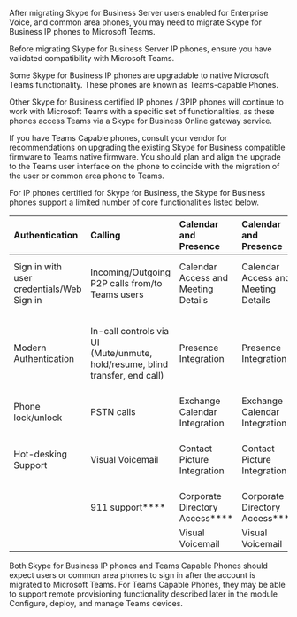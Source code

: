 After migrating Skype for Business Server users enabled for Enterprise Voice, and common area phones, you may need to migrate Skype for Business IP phones to Microsoft Teams.

Before migrating Skype for Business Server IP phones, ensure you have validated compatibility with Microsoft Teams.

Some Skype for Business IP phones are upgradable to native Microsoft Teams functionality. These phones are known as Teams-capable Phones.

Other Skype for Business certified IP phones / 3PIP phones will continue to work with Microsoft Teams with a specific set of functionalities, as these phones access Teams via a Skype for Business Online gateway service.

If you have Teams Capable phones, consult your vendor for recommendations on upgrading the existing Skype for Business compatible firmware to Teams native firmware. You should plan and align the upgrade to the Teams user interface on the phone to coincide with the migration of the user or common area phone to Teams.

For IP phones certified for Skype for Business, the Skype for Business phones support a limited number of core functionalities listed below.

| **Authentication**| **Calling**| **Calendar and Presence**| **Calendar and Presence**| **Meetings**| **Device Update and Management**|
| :--- | :--- | :--- | :--- | :--- | :--- |
| Sign in with user credentials/Web Sign in| Incoming/Outgoing P2P calls from/to Teams users| Calendar Access and Meeting Details| Calendar Access and Meeting Details| One-click Join for Pre-Scheduled Teams Meeting| Device Update|
| Modern Authentication| In-call controls via UI<br>(Mute/unmute, hold/resume, blind transfer, end call)| Presence Integration| Presence Integration| Meeting Call controls<br>(Mute/unmute, hold/resume, hang up,<br>Add/remove participant)| In-band provisioning|
| Phone lock/unlock| PSTN calls| Exchange Calendar Integration| Exchange Calendar Integration| Meeting Reminders| QoE & Log Upload|
| Hot-desking Support| Visual Voicemail| Contact Picture Integration| Contact Picture Integration| Add Skype for Business participant to ongoing meeting| Common Area Phone Support|
|| 911 support****| Corporate Directory Access****| Corporate Directory Access****|||
||| Visual Voicemail| Visual Voicemail|||

Both Skype for Business IP phones and Teams Capable Phones should expect users or common area phones to sign in after the account is migrated to Microsoft Teams. For Teams Capable Phones, they may be able to support remote provisioning functionality described later in the module Configure, deploy, and manage Teams devices.

